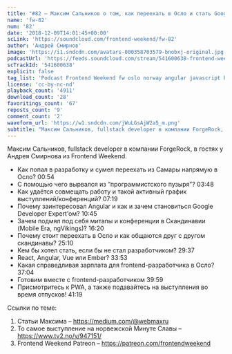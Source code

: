 ```yaml
---
title: "#82 – Максим Сальников о том, как переехать в Осло и стать Google Developer Expert'ом"
name: 'fw-82'
num: '82'
date: '2018-12-09T14:01:45+00:00'
scLink: 'https://soundcloud.com/frontend-weekend/fw-82'
author: 'Андрей Смирнов'
image: 'https://i1.sndcdn.com/avatars-000358703579-bnobxj-original.jpg'
podcastUrl: 'https://feeds.soundcloud.com/stream/541600638-frontend-weekend-fw-82.m4a'
scTrackId: '541600638'
explicit: false
tag_list: 'Podcast Frontend Weekend fw oslo norway angular javascript holyjs'
license: 'cc-by-nc-nd'
playback_count: '4911'
download_count: '28'
favoritings_count: '67'
reposts_count: '9'
comment_count: '2'
waveform_url: 'https://w1.sndcdn.com/jWuLGsAjW2a5_m.png'
subtitle: "Максим Сальников, fullstack developer в компании ForgeRock, в гостях у Андрея Смирнова из Frontend Weekend. "
---
```

Максим Сальников, fullstack developer в компании ForgeRock, в гостях у Андрея Смирнова из Frontend Weekend. 

- Как попал в разработку и сумел переехать из Самары напрямую в Осло? <timecode sec="54">00:54</timecode>
- С помощью чего вырвался из “программистского пузыря”? <timecode sec="228">03:48</timecode>
- Как удаётся совмещать работу и такой активный график выступлений/конференций? <timecode sec="439">07:19</timecode>
- Почему заинтересовал Angular и как и зачем становиться Google Developer Expert’ом? <timecode sec="645">10:45</timecode>
- Зачем подмял под себя митапы и конференции в Скандинавии (Mobile Era, ngVikings)? <timecode sec="980">16:20</timecode>
- Почему стоит переехать в Осло и как общаются друг с другом скандинавы? <timecode sec="1510">25:10</timecode>
- Кем бы хотел стать, если бы не стал разработчиком? <timecode sec="1777">29:37</timecode>
- React, Angular, Vue или Ember? <timecode sec="2033">33:53</timecode>
- Какая справедливая зарплата для frontend-разработчика в Осло? <timecode sec="2224">37:04</timecode>
- Готовим вместе с frontend-разработчиком <timecode sec="2399">39:59</timecode>
- Присмотритесь к PWA, а также подавайтесь на выступления во время отпусков! <timecode sec="2479">41:19</timecode>

Ссылки по теме:
1) Статьи Максима – https://medium.com/@webmaxru
2) То самое выступление на норвежской Минуте Славы – https://www.tv2.no/v/947151/
3) Frontend Weekend Patreon – https://patreon.com/frontendweekend